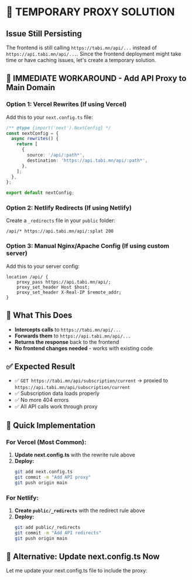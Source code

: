 # 🔧 TEMPORARY PROXY SOLUTION

## **Issue Still Persisting**
The frontend is still calling `https://tabi.mn/api/...` instead of `https://api.tabi.mn/api/...`. Since the frontend deployment might take time or have caching issues, let's create a temporary solution.

## **🚀 IMMEDIATE WORKAROUND - Add API Proxy to Main Domain**

### **Option 1: Vercel Rewrites (If using Vercel)**
Add this to your `next.config.ts` file:

```typescript
/** @type {import('next').NextConfig} */
const nextConfig = {
  async rewrites() {
    return [
      {
        source: '/api/:path*',
        destination: 'https://api.tabi.mn/api/:path*',
      },
    ];
  },
};

export default nextConfig;
```

### **Option 2: Netlify Redirects (If using Netlify)**
Create a `_redirects` file in your `public` folder:

```
/api/* https://api.tabi.mn/api/:splat 200
```

### **Option 3: Manual Nginx/Apache Config (If using custom server)**
Add this to your server config:

```nginx
location /api/ {
    proxy_pass https://api.tabi.mn/api/;
    proxy_set_header Host $host;
    proxy_set_header X-Real-IP $remote_addr;
}
```

## **🎯 What This Does**
- **Intercepts calls** to `https://tabi.mn/api/...`
- **Forwards them** to `https://api.tabi.mn/api/...`
- **Returns the response** back to the frontend
- **No frontend changes needed** - works with existing code

## **✅ Expected Result**
- ✅ `GET https://tabi.mn/api/subscription/current` → proxied to `https://api.tabi.mn/api/subscription/current`
- ✅ Subscription data loads properly
- ✅ No more 404 errors
- ✅ All API calls work through proxy

## **🚀 Quick Implementation**

### **For Vercel (Most Common):**
1. **Update next.config.ts** with the rewrite rule above
2. **Deploy:**
   ```bash
   git add next.config.ts
   git commit -m "Add API proxy"
   git push origin main
   ```

### **For Netlify:**
1. **Create `public/_redirects`** with the redirect rule above
2. **Deploy:**
   ```bash
   git add public/_redirects
   git commit -m "Add API redirects"
   git push origin main
   ```

## **🔧 Alternative: Update next.config.ts Now**

Let me update your next.config.ts file to include the proxy:

